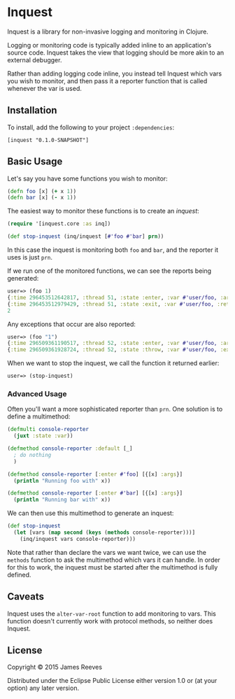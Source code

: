 # Inquest

Inquest is a library for non-invasive logging and monitoring in
Clojure.

Logging or monitoring code is typically added inline to an
application's source code. Inquest takes the view that logging should
be more akin to an external debugger.

Rather than adding logging code inline, you instead tell Inquest which
vars you wish to monitor, and then pass it a reporter function that is
called whenever the var is used.


## Installation

To install, add the following to your project `:dependencies`:

    [inquest "0.1.0-SNAPSHOT"]


## Basic Usage

Let's say you have some functions you wish to monitor:

```clojure
(defn foo [x] (+ x 1))
(defn bar [x] (- x 1))
```

The easiest way to monitor these functions is to create an *inquest*:

```clojure
(require '[inquest.core :as inq])

(def stop-inquest (inq/inquest [#'foo #'bar] prn))
```

In this case the inquest is monitoring both `foo` and `bar`, and the
reporter it uses is just `prn`.

If we run one of the monitored functions, we can see the reports being
generated:

```clojure
user=> (foo 1)
{:time 296453512642817, :thread 51, :state :enter, :var #'user/foo, :args (1)}
{:time 296453512979429, :thread 51, :state :exit, :var #'user/foo, :return 2}
2
```

Any exceptions that occur are also reported:

```clojure
user=> (foo "1")
{:time 296509361190517, :thread 52, :state :enter, :var #'user/foo, :args ("1")}
{:time 296509361928724, :thread 52, :state :throw, :var #'user/foo, :exception #error {...}}
```

When we want to stop the inquest, we call the function it returned
earlier:

```clojure
user=> (stop-inquest)
```


### Advanced Usage

Often you'll want a more sophisticated reporter than `prn`. One
solution is to define a multimethod:

```clojure
(defmulti console-reporter
  (juxt :state :var))

(defmethod console-reporter :default [_]
  ; do nothing
  )

(defmethod console-reporter [:enter #'foo] [{[x] :args}]
  (println "Running foo with" x))

(defmethod console-reporter [:enter #'bar] [{[x] :args}]
  (println "Running bar with" x))
```

We can then use this multimethod to generate an inquest:

```clojure
(def stop-inquest
  (let [vars (map second (keys (methods console-reporter)))]
    (inq/inquest vars console-reporter)))
```

Note that rather than declare the vars we want twice, we can use the
`methods` function to ask the multimethod which vars it can handle. In
order for this to work, the inquest must be started after the
multimethod is fully defined.


## Caveats

Inquest uses the `alter-var-root` function to add monitoring to
vars. This function doesn't currently work with protocol methods, so
neither does Inquest.


## License

Copyright © 2015 James Reeves

Distributed under the Eclipse Public License either version 1.0 or (at
your option) any later version.
